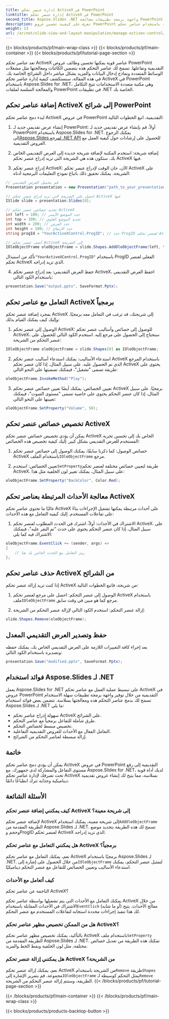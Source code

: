 ```yaml
---
title: إدارة عنصر تحكم ActiveX في PowerPoint
linktitle: إدارة عنصر تحكم ActiveX في PowerPoint
second_title: Aspose.Slides .NET واجهة برمجة تطبيقات معالجة PowerPoint
description: تعرف على كيفية تحسين عروض PowerPoint التقديمية باستخدام عناصر تحكم ActiveX باستخدام Aspose.Slides لـ .NET. يغطي دليلنا خطوة بخطوة الإدراج والمعالجة والتخصيص ومعالجة الأحداث والمزيد.
weight: 13
url: /ar/net/slide-view-and-layout-manipulation/manage-activex-control/
---
```


{{< blocks/products/pf/main-wrap-class >}}
{{< blocks/products/pf/main-container >}}
{{< blocks/products/pf/tutorial-page-section >}}

تعد عناصر تحكم ActiveX عناصر قوية يمكنها تحسين وظائف عروض PowerPoint التقديمية وتفاعلها. تسمح لك عناصر التحكم هذه بتضمين الكائنات ومعالجتها مثل مشغلات الوسائط المتعددة ونماذج إدخال البيانات والمزيد بشكل مباشر داخل الشرائح الخاصة بك. في هذه المقالة، سنستكشف كيفية إدارة عناصر تحكم ActiveX في PowerPoint باستخدام Aspose.Slides for .NET، وهي مكتبة متعددة الاستخدامات تتيح التكامل والمعالجة السلسة لملفات PowerPoint في تطبيقات .NET الخاصة بك.

## إضافة عناصر تحكم ActiveX إلى شرائح PowerPoint

لبدء دمج عناصر تحكم ActiveX في عروض PowerPoint التقديمية، اتبع الخطوات التالية:

1.  إنشاء عرض تقديمي جديد لـ PowerPoint: أولاً، قم بإنشاء عرض تقديمي جديد لـ PowerPoint باستخدام Aspose.Slides for .NET. يمكنك الرجوع إلى[Aspose.Slides لمرجع .NET API](https://reference.aspose.com/slides/net/) للحصول على إرشادات حول كيفية العمل مع العروض التقديمية.

2. إضافة شريحة: استخدم المكتبة لإضافة شريحة جديدة إلى العرض التقديمي الخاص بك. ستكون هذه هي الشريحة التي تريد إدراج عنصر تحكم ActiveX فيها.

3. إدراج عنصر تحكم ActiveX: الآن، حان الوقت لإدراج عنصر تحكم ActiveX على الشريحة. يمكنك تحقيق ذلك باتباع نموذج التعليمات البرمجية أدناه:

```csharp
// قم بتحميل العرض التقديمي
Presentation presentation = new Presentation("path_to_your_presentation.pptx");

// احصل على الشريحة التي تريد إدراج عنصر تحكم ActiveX فيها
ISlide slide = presentation.Slides[0];

// تحديد خصائص عنصر تحكم ActiveX
int left = 100; // حدد الموضع الأيسر
int top = 100; // تحديد الموضع العلوي
int width = 200; // حدد العرض
int height = 100; // حدد الارتفاع
string progId = "YourActiveXControl.ProgID"; // حدد ProgID لعنصر تحكم ActiveX

// أضف عنصر تحكم ActiveX إلى الشريحة
IOleObjectFrame oleObjectFrame = slide.Shapes.AddOleObjectFrame(left, top, width, height, progId);
```

 تأكد من استبدال`"YourActiveXControl.ProgID"` باستخدام ProgID الفعلي لعنصر تحكم ActiveX الذي تريد إدراجه.

4. حفظ العرض التقديمي: بعد إدراج عنصر تحكم ActiveX، احفظ العرض التقديمي باستخدام الكود التالي:

```csharp
presentation.Save("output.pptx", SaveFormat.Pptx);
```

## التعامل مع عناصر تحكم ActiveX برمجياً

بمجرد إضافة عنصر تحكم ActiveX إلى شريحتك، قد ترغب في التعامل معه برمجيًا. وإليك كيف يمكنك القيام بذلك:

1. الوصول إلى عنصر تحكم ActiveX: للوصول إلى خصائص وأساليب عنصر تحكم ActiveX، ستحتاج إلى الحصول على مرجع إليه. استخدم الكود التالي للحصول على عنصر التحكم من الشريحة:

```csharp
IOleObjectFrame oleObjectFrame = slide.Shapes[0] as IOleObjectFrame;
```

2. استدعاء الأساليب: يمكنك استدعاء أساليب عنصر تحكم ActiveX باستخدام المرجع الذي تم الحصول عليه. على سبيل المثال، إذا كان عنصر تحكم ActiveX يحتوي على طريقة تسمى "تشغيل"، فيمكنك تسميتها على النحو التالي:

```csharp
oleObjectFrame.InvokeMethod("Play");
```

3. تعيين الخصائص: يمكنك أيضًا تعيين خصائص عنصر تحكم ActiveX برمجيًا. على سبيل المثال، إذا كان عنصر التحكم يحتوي على خاصية تسمى "مستوى الصوت"، فيمكنك تعيينها على النحو التالي:

```csharp
oleObjectFrame.SetProperty("Volume", 50);
```

## تخصيص خصائص عنصر تحكم ActiveX

يمكن أن يؤدي تخصيص خصائص عنصر تحكم ActiveX الخاص بك إلى تحسين تجربة المستخدم للعرض التقديمي بشكل كبير. إليك كيفية تخصيص هذه الخصائص:

1.  خصائص الوصول: كما ذكرنا سابقًا، يمكنك الوصول إلى خصائص عنصر تحكم ActiveX باستخدام الملف`IOleObjectFrame` مرجع.

2.  تعيين الخصائص: استخدم`SetProperty`طريقة لتعيين خصائص مختلفة لعنصر تحكم ActiveX. على سبيل المثال، يمكنك تغيير لون الخلفية مثل هذا:

```csharp
oleObjectFrame.SetProperty("BackColor", Color.Red);
```

## معالجة الأحداث المرتبطة بعناصر تحكم ActiveX

غالبًا ما تحتوي عناصر تحكم ActiveX على أحداث مرتبطة يمكنها تشغيل الإجراءات بناءً على تفاعلات المستخدم. إليك كيفية التعامل مع هذه الأحداث:

1. الاشتراك في الأحداث: أولاً، اشترك في الحدث المطلوب لعنصر تحكم ActiveX. على سبيل المثال، إذا كان عنصر التحكم يحتوي على حدث "تم النقر عليه"، فيمكنك الاشتراك فيه كما يلي:

```csharp
oleObjectFrame.EventClick += (sender, args) =>
{
    // رمز التعامل مع الحدث الخاص بك هنا
};
```

## حذف عناصر تحكم ActiveX من الشرائح

إذا كنت تريد إزالة عنصر تحكم ActiveX من شريحة، فاتبع الخطوات التالية:

1.  الوصول إلى عنصر التحكم: احصل على مرجع لعنصر تحكم ActiveX باستخدام ملف`IOleObjectFrame` مرجع كما هو مبين في وقت سابق.

2. إزالة عنصر التحكم: استخدم الكود التالي لإزالة عنصر التحكم من الشريحة:

```csharp
slide.Shapes.Remove(oleObjectFrame);
```

## حفظ وتصدير العرض التقديمي المعدل

بعد إجراء كافة التغييرات اللازمة على العرض التقديمي الخاص بك، يمكنك حفظه وتصديره باستخدام الكود التالي:

```csharp
presentation.Save("modified.pptx", SaveFormat.Pptx);
```

## فوائد استخدام Aspose.Slides لـ .NET

يعمل Aspose.Slides for .NET على تبسيط عملية العمل مع عناصر تحكم ActiveX في عروض PowerPoint التقديمية من خلال توفير واجهة برمجة تطبيقات سهلة الاستخدام تسمح لك بدمج عناصر التحكم هذه ومعالجتها بسلاسة. تتضمن بعض فوائد استخدام Aspose.Slides لـ .NET ما يلي:

- سهولة إدراج عناصر تحكم ActiveX على الشرائح.
- طرق شاملة للتفاعل برمجياً مع عناصر التحكم.
- تخصيص مبسط لخصائص التحكم.
- التعامل الفعال مع الأحداث للعروض التقديمية التفاعلية.
- إزالة مبسطة لعناصر التحكم من الشرائح.

## خاتمة

يمكن أن يؤدي دمج عناصر تحكم ActiveX في عروض PowerPoint التقديمية إلى رفع مستوى التفاعل والمشاركة لدى جمهورك. مع Aspose.Slides for .NET، لديك أداة قوية تحت تصرفك لإدارة عناصر تحكم ActiveX بسلاسة، مما يتيح لك إنشاء عروض تقديمية ديناميكية وجذابة تترك انطباعًا دائمًا.

## الأسئلة الشائعة

### كيف يمكنني إضافة عنصر تحكم ActiveX إلى شريحة معينة؟

 لإضافة عنصر تحكم ActiveX إلى شريحة معينة، يمكنك استخدام`AddOleObjectFrame` الطريقة المقدمة من Aspose.Slides لـ .NET. تسمح لك هذه الطريقة بتحديد موضع وحجم وProgID لعنصر تحكم ActiveX الذي تريد إدراجه.

### هل يمكنني التعامل مع عناصر تحكم ActiveX برمجياً؟

 نعم، يمكنك التعامل مع عناصر تحكم ActiveX برمجيًا باستخدام Aspose.Slides لـ .NET. من خلال الحصول على إشارة إلى`IOleObjectFrame` لتمثيل عنصر التحكم، يمكنك استدعاء الأساليب وتعيين الخصائص للتفاعل مع عنصر التحكم ديناميكيًا.

### كيف أتعامل مع الأحداث

 الناجمة عن عناصر تحكم ActiveX؟

يمكنك التعامل مع الأحداث التي يتم تشغيلها بواسطة عناصر تحكم ActiveX من خلال الاشتراك في الأحداث المقابلة باستخدام`EventClick` (أو ما شابه) معالج الأحداث. يتيح لك هذا تنفيذ إجراءات محددة استجابة لتفاعلات المستخدم مع عنصر التحكم.

### هل من الممكن تخصيص مظهر عناصر تحكم ActiveX؟

 بالتأكيد، يمكنك تخصيص مظهر عناصر تحكم ActiveX باستخدام ملف`SetProperty` الطريقة المقدمة من Aspose.Slides لـ .NET. تمكنك هذه الطريقة من تعديل خصائص مختلفة، مثل لون الخلفية ونمط الخط والمزيد.

### هل يمكنني إزالة عنصر تحكم ActiveX من الشريحة؟

 نعم، يمكنك إزالة عنصر تحكم ActiveX من الشريحة باستخدام`Remove` طريقة`Shapes` مجموعة. قم بتمرير الإشارة إلى`IOleObjectFrame` يمثل التحكم كوسيطة لـ`Remove` الطريقة، وستتم إزالة عنصر التحكم من الشريحة.
{{< /blocks/products/pf/tutorial-page-section >}}

{{< /blocks/products/pf/main-container >}}
{{< /blocks/products/pf/main-wrap-class >}}

{{< blocks/products/products-backtop-button >}}

